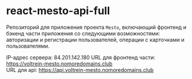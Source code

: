 # react-mesto-api-full
Репозиторий для приложения проекта `Mesto`, включающий фронтенд и бэкенд части приложения со следующими возможностями: авторизации и регистрации пользователей, операции с карточками и пользователями. 

IP-адрес сервера: 84.201.142.180
URL для фронтенд части: https://voltrein-mesto.nomoredomains.club \
URL для api: https://api.voltrein-mesto.nomoredomains.club
